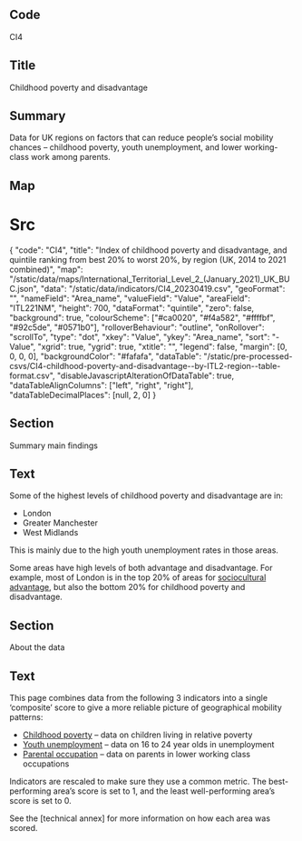 ## Code
CI4

## Title
Childhood poverty and disadvantage

## Summary
Data for UK regions on factors that can reduce people’s social mobility chances – childhood poverty, youth unemployment, and lower working-class work among parents.

## Map
# Src
{
    "code": "CI4",
    "title": "Index of childhood poverty and disadvantage, and quintile ranking from best 20% to worst 20%, by region (UK, 2014 to 2021 combined)",
    "map": "/static/data/maps/International_Territorial_Level_2_(January_2021)_UK_BUC.json",
    "data": "/static/data/indicators/CI4_20230419.csv",
    "geoFormat": "",
    "nameField": "Area_name",
    "valueField": "Value",
    "areaField": "ITL221NM",
    "height": 700,
    "dataFormat": "quintile",
    "zero": false,
    "background": true,
    "colourScheme": ["#ca0020", "#f4a582", "#ffffbf", "#92c5de", "#0571b0"],
    "rolloverBehaviour": "outline",
    "onRollover": "scrollTo",
    "type": "dot",
    "xkey": "Value",
    "ykey": "Area_name",
    "sort": "-Value",
    "xgrid": true,
    "ygrid": true,
    "xtitle": "",
    "legend": false,
    "margin": [0, 0, 0, 0],
    "backgroundColor": "#fafafa",
    "dataTable": "/static/pre-processed-csvs/CI4-childhood-poverty-and-disadvantage--by-ITL2-region--table-format.csv",
    "disableJavascriptAlterationOfDataTable": true,
    "dataTableAlignColumns": ["left", "right", "right"],
    "dataTableDecimalPlaces": [null, 2, 0]
}

## Section
Summary main findings

## Text
Some of the highest levels of childhood poverty and disadvantage are in:

<ul class="govuk-list">
  <li>London</li>
<li>Greater Manchester</li>
<li>West Midlands</li>
</ul>

This is mainly due to the high youth unemployment rates in those areas.

Some areas have high levels of both advantage and disadvantage. For example, most of London is in the top 20% of areas for <a href="/drivers_of_social_mobility/composite_indices/socio-cultural_advantage" class="govuk-link">sociocultural advantage</a>, but also the bottom 20% for childhood poverty and disadvantage.

## Section
About the data

## Text
This page combines data from the following 3 indicators into a single ‘composite’ score to give a more reliable picture of geographical mobility patterns:

<ul class="govuk-list list-disc">
    <li><a href="/drivers_of_social_mobility/conditions_of_childhood/childhood_poverty" class="govuk-link">Childhood poverty</a> – data on children living in relative poverty</li>
    <li><a href="/drivers_of_social_mobility/work_opportunities_for_young_people/youth_unemployment" class="govuk-link">Youth unemployment</a> – data on 16 to 24 year olds in unemployment</li>
    <li><a href="/drivers_of_social_mobility/conditions_of_childhood/distribution_of_parental_occupation" class="govuk-link">Parental occupation</a> – data on parents in lower working class occupations</li>
</ul>

Indicators are rescaled to make sure they use a common metric. The best-performing area’s score is set to 1, and the least well-performing area’s score is set to 0.<br> 

See the [technical annex] for more information on how each area was scored. 
